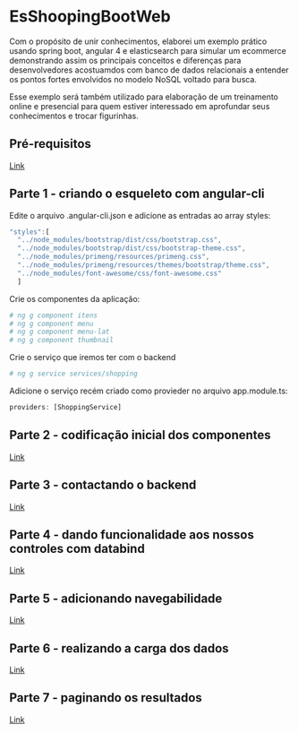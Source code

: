 # EsShoopingBootWeb

Com o propósito de unir conhecimentos, elaborei um exemplo prático usando spring boot, angular 4 e elasticsearch para 
simular um ecommerce demonstrando assim os principais conceitos e diferenças para desenvolvedores acostuamdos com banco
de dados relacionais a entender os pontos fortes envolvidos no modelo NoSQL voltado para busca.

Esse exemplo será também utilizado para elaboração de um treinamento online e presencial para quem estiver interessado 
em aprofundar seus conhecimentos e trocar figurinhas.

## Pré-requisitos

[Link](requisitos.md)

## Parte 1 - criando o esqueleto com angular-cli

Edite o arquivo .angular-cli.json e adicione as entradas ao array styles:

```javascript
"styles":[
  "../node_modules/bootstrap/dist/css/bootstrap.css",
  "../node_modules/bootstrap/dist/css/bootstrap-theme.css",
  "../node_modules/primeng/resources/primeng.css",
  "../node_modules/primeng/resources/themes/bootstrap/theme.css",
  "../node_modules/font-awesome/css/font-awesome.css"
  ]
```

Crie os componentes da aplicação:

```bash
# ng g component itens
# ng g component menu
# ng g component menu-lat
# ng g component thumbnail
```

Crie o serviço que iremos ter com o backend

```bash
# ng g service services/shopping
```

Adicione o serviço recém criado como provieder no arquivo app.module.ts:

```javascript
providers: [ShoppingService]
```

## Parte 2 - codificação inicial dos componentes

[Link](parte2.md)

## Parte 3 - contactando o backend

[Link](parte3.md)

## Parte 4 - dando funcionalidade aos nossos controles com databind

[Link](parte4.md)

## Parte 5 - adicionando navegabilidade

[Link](parte5.md)

## Parte 6 - realizando a carga dos dados

[Link](https://github.com/lsegala/es-shopping-boot-api)

## Parte 7 - paginando os resultados

[Link](parte7.md)
